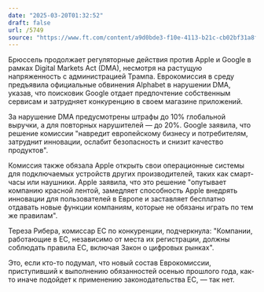```yaml
---
date: "2025-03-20T01:32:52"
draft: false
url: /5749
source: "https://www.ft.com/content/a9d0bde3-f10e-4113-b21c-cb02bf31a8f2"
---
```


Брюссель продолжает регуляторные действия против Apple и Google в рамках Digital Markets Act (DMA), несмотря на растущую напряженность с администрацией Трампа. Еврокомиссия в среду предъявила официальные обвинения Alphabet в нарушении DMA, указав, что поисковик Google отдает предпочтение собственным сервисам и затрудняет конкуренцию в своем магазине приложений.

За нарушение DMA предусмотрены штрафы до 10% глобальной выручки, а для повторных нарушителей — до 20%. Google заявила, что решение комиссии "навредит европейскому бизнесу и потребителям, затруднит инновации, ослабит безопасность и снизит качество продуктов".

Комиссия также обязала Apple открыть свои операционные системы для подключаемых устройств других производителей, таких как смарт-часы или наушники. Apple заявила, что это решение "опутывает компанию красной лентой, замедляет способность Apple внедрять инновации для пользователей в Европе и заставляет бесплатно отдавать новые функции компаниям, которые не обязаны играть по тем же правилам".

Тереза Рибера, комиссар ЕС по конкуренции, подчеркнула: "Компании, работающие в ЕС, независимо от места их регистрации, должны соблюдать правила ЕС, включая Закон о цифровых рынках".

Это, если кто-то подумал, что новый состав Еврокомиссии, приступивший к выполнению обязанностей осенью прошлого года, как-то иначе подойдет к применению законодательства ЕС, — так нет.